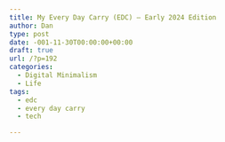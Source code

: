 ```yaml
---
title: My Every Day Carry (EDC) – Early 2024 Edition
author: Dan
type: post
date: -001-11-30T00:00:00+00:00
draft: true
url: /?p=192
categories:
  - Digital Minimalism
  - Life
tags:
  - edc
  - every day carry
  - tech

---
```

